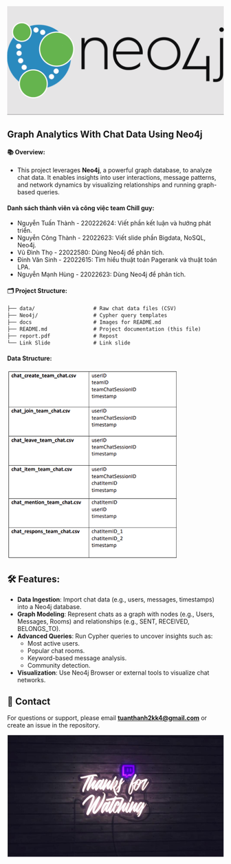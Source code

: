 ![Image alt text](docs/img/neo4j.png)

## Graph Analytics With Chat Data Using Neo4j

#### 📚 Overview:

- This project leverages **Neo4j**, a powerful graph database, to analyze chat data. It enables insights into user interactions, message patterns, and network dynamics by visualizing relationships and running graph-based queries.

#### Danh sách thành viên và công việc team Chill guy:

- Nguyễn Tuấn Thành - 220222624: Viết phần kết luận và hướng phát triển.
- Nguyễn Công Thành - 22022623: Viết slide phần Bigdata, NoSQL, Neo4j.
- Vũ Đình Thọ - 22022580: Dùng Neo4j để phân tích.
- Đinh Văn Sinh - 22022615: Tìm hiểu thuật toán Pagerank và thuật toán LPA.
- Nguyễn Mạnh Hùng - 22022623: Dùng Neo4j để phân tích.

#### 🗂 Project Structure:

```
├── data/                   # Raw chat data files (CSV)
├── Neo4j/                  # Cypher query templates
├── docs                    # Images for README.md
├── README.md               # Project documentation (this file)
├── report.pdf              # Repost
└── Link Slide              # Link slide
```

#### Data Structure:

![Image alt text](docs/img/data.png)


## 🛠 Features:

- **Data Ingestion**: Import chat data (e.g., users, messages, timestamps) into a Neo4j database.
- **Graph Modeling**: Represent chats as a graph with nodes (e.g., Users, Messages, Rooms) and relationships (e.g., SENT, RECEIVED, BELONGS_TO).
- **Advanced Queries**: Run Cypher queries to uncover insights such as:
  - Most active users.
  - Popular chat rooms.
  - Keyword-based message analysis.
  - Community detection.
- **Visualization**: Use Neo4j Browser or external tools to visualize chat networks.



## 📧 Contact

For questions or support, please email **tuanthanh2kk4@gmail.com** or create an issue in the repository.

![#### Thanks for watching!!!](docs/img/thanks-for-watching.jpeg)

